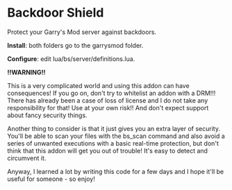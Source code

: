# Backdoor Shield
Protect your Garry's Mod server against backdoors.

__Install__: both folders go to the garrysmod folder.

__Configure__: edit lua/bs/server/definitions.lua.

**!!WARNING!!**

This is a very complicated world and using this addon can have consequences! If you go on, don't try to whitelist an addon with a DRM!!! There has already been a case of loss of license and I do not take any responsibility for that! Use at your own risk!! And don't expect support about fancy security things.

Another thing to consider is that it just gives you an extra layer of security. You'll be able to scan your files with the bs_scan command and also avoid a series of unwanted executions with a basic real-time protection, but don't think that this addon will get you out of trouble! It's easy to detect and circumvent it.

Anyway, I learned a lot by writing this code for a few days and I hope it'll be useful for someone - so enjoy!
